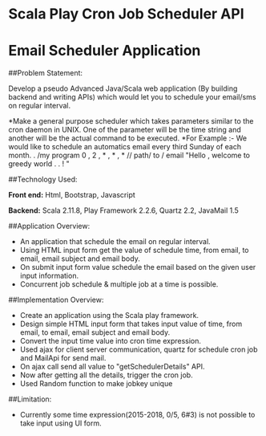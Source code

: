 Scala Play Cron Job Scheduler API
=====================================
# Email Scheduler Application

##Problem Statement:

  Develop a pseudo Advanced Java/Scala web application (By building backend and writing APIs) which would
   	let you to schedule your email/sms on regular interval.
	    
  *Make a general purpose scheduler which takes parameters similar to the cron daemon in UNIX. One of the parameter
   	will be the time string and another will be the actual command to be executed.
  *For Example :- We would like to schedule an automatics email every third	Sunday of each month.
	. /my program 0 , 2 , * , * , * // path/ to / email "Hello , welcome to greedy world . . ! "
 
##Technology Used:

 **Front end:** Html, Bootstrap, Javascript

 **Backend:** Scala 2.11.8, Play Framework 2.2.6, Quartz 2.2, JavaMail 1.5


##Application Overview:

  * An application that schedule the email on regular interval.
  * Using HTML input form get the value of schedule time, from email, to email, email subject and email body.
  * On submit input form value schedule the email based on the given user input information.
  * Concurrent job schedule & multiple job at a time is possible. 

##Implementation Overview:

  * Create an application using the Scala play framework.
  * Design simple HTML input form that takes input value of time, from email, to email, email subject and email body.
  * Convert the input time value into cron time expression.
  * Used ajax for client server communication, quartz for schedule cron job and MailApi for send mail.
  * On ajax call send all value to  "getSchedulerDetails" API.
  * Now after getting all the details, trigger the cron job.
  * Used Random function to make jobkey unique

##Limitation:
  
  * Currently some time expression(2015-2018, 0/5, 6#3) is not possible to take input using UI form.

 